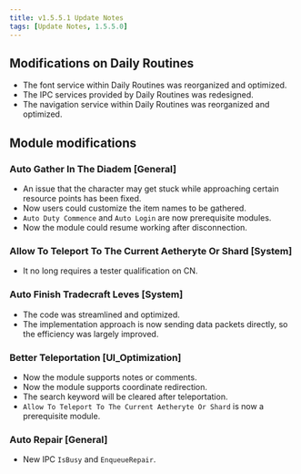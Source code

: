```yaml
---
title: v1.5.5.1 Update Notes
tags: [Update Notes, 1.5.5.0]
---
```


## Modifications on Daily Routines

- The font service within Daily Routines was reorganized and optimized.
- The IPC services provided by Daily Routines was redesigned.
- The navigation service within Daily Routines was reorganized and optimized.

## Module modifications

### Auto Gather In The Diadem [General]

- An issue that the character may get stuck while approaching certain resource points has been fixed.
- Now users could customize the item names to be gathered.
- `Auto Duty Commence` and `Auto Login` are now prerequisite modules.
- Now the module could resume working after disconnection.

### Allow To Teleport To The Current Aetheryte Or Shard [System]

- It no long requires a tester qualification on CN.

### Auto Finish Tradecraft Leves [System]

- The code was streamlined and optimized.
- The implementation approach is now sending data packets directly, so the efficiency was largely improved.

### Better Teleportation [UI_Optimization]

- Now the module supports notes or comments.
- Now the module supports coordinate redirection.
- The search keyword will be cleared after teleportation.
- `Allow To Teleport To The Current Aetheryte Or Shard` is now a prerequisite module.

### Auto Repair [General]

- New IPC `IsBusy` and `EnqueueRepair`.